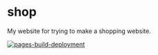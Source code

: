 # shop
My website for trying to make a shopping website.

[![pages-build-deployment](https://github.com/d2crashout/shop/actions/workflows/pages/pages-build-deployment/badge.svg)](https://github.com/d2crashout/shop/actions/workflows/pages/pages-build-deployment)